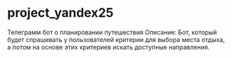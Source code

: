 # project_yandex25
Телеграмм бот о планировании путешествия
Описание: Бот, который будет спрашивать у пользователей критерии для выбора места отдыха, а потом на основе этих критериев искать доступные направления.

